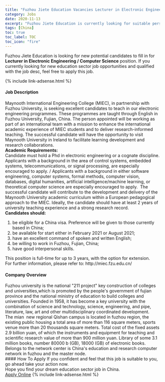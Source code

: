 ```yaml
---
title: "Fuzhou Jiete Education Vacancies Lecturer in Electronic Engineering / Computer Science" 
category: Jobs 
date: 2020-11-13 
excerpt: "Fuzhou Jiete Education is currently looking for suitable person to fill in the Lecturer in Electronic Engineering / Computer Science which positioned at China" 
tags: [China] 
toc: true 
toc_label: TOC 
toc_icon: "fire" 
--- 
```


<p>Fuzhou Jiete Education is looking for new potential candidates to fill in for <b>Lecturer in Electronic Engineering / Computer Science</b> position. If you currently looking for new education sector job opportunities and qualified with the job desc, feel free to apply this job.
</p>{% include link-adsense.html %} 
 <div><div><div><h4>Job Description</h4></div></div><div><div><span><div><div>Maynooth International Engineering College (MIEC), in partnership with Fuzhou University, is seeking excellent candidates to teach in our electronic engineering programmes. These programmes are taught through English in Fuzhou University, Fujian, China. The person appointed will be working as part of an international team with a mission to enhance the international academic experience of MIEC students and to deliver research-informed teaching. The successful candidate will have the opportunity to visit Maynooth University in Ireland to facilitate learning development and research collaborations.&#160;&#160;</div><div><div><strong>Academic Requirements:</strong></div><div>Candidate must hold a Phd in electronic engineering or a cognate discipline. Applicants with a background in the area of control systems, embedded systems, telecommunications, or signal processing, are especially encouraged to apply. / Applicants with a background in either software engineering, computer systems, formal methods, computer vision, databases, digital humanities, artificial intelligence/machine learning, or theoretical computer science are especially encouraged to apply.&#160; The successful candidate will contribute to the development and delivery of the Maynooth University academic curriculum within a European pedagogical approach to the MIEC. Ideally, the candidate should have at least 2 years of university teaching experience and a strong research record.</div></div><div><div><strong>Candidates should:</strong></div><ol><li>be eligible for a China visa. Preference will be given to those currently based in China;</li><li>be available for start either in February 2021 or August 2021;</li><li>have an excellent command of spoken and written English;</li><li>be willing to work in Fuzhou, Fujian, China;</li><li>have good interpersonal skills.</li></ol></div><div>This position is full-time for up to 3 years, with the option for extension.&#160;</div><div>For further information, please refer to: http://miec.fzu.edu.cn/</div></div></span></div></div></div> 
<div><div><div><h4>Company Overview</h4></div></div><div><div><span><div><div>Fuzhou university is the national "211 project" key construction of colleges and universities,which is promoted by the people's government of fujian province and the national ministry of education to build colleges and universities. Founded in 1958, it has become a key university with the combination of science and technology, science, engineering, and pipe, literature, law, art and other multidisciplinary coordinated development.</div>
<div>The mian &#160;new regional Qishan campus is located in fuzhou region, the existing public housing a total area of more than 116 square meters, sports venue more than 20 thousands square meters. Total cost of the fixed assets 2.9 billion yuan, of which the instruments and equipment for teaching and scientific research value of more than 900 million yuan. Library of some 3.1 million books, number 80000 b (GB), 18000 (GB) of electronic books. Belongs to the network center is China's education and research computer network in fuzhou and the master node.</div></div></span></div></div></div> 
#### How To Apply 
If you confident and feel that this job is suitable to you, go ahead take your action now. <br/> 
Hope you find your dream education sector job in China. <br/> 
<a href="https://www.jobstreet.com.my/en/job/lecturer-in-electronic-engineering-computer-science-4422694?jobId=jobstreet-my-job-4422694&sectionRank=16&token=0~7fe65c0e-1b76-4369-9e78-224ffd2bd795&fr=SRP%20View%20In%20New%20Ta" class="btn btn--info" target="_blank" rel="nofollow noopenner">Apply Online</a> 
{% include link-adsense.html %} 
